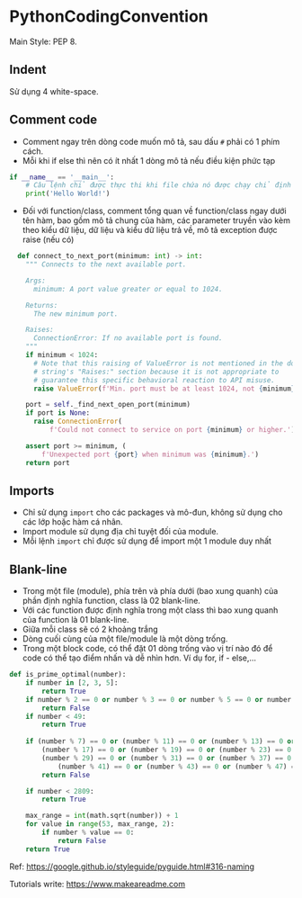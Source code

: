 # PythonCodingConvention
Main Style: PEP 8.

## Indent
Sử dụng 4 white-space.

## Comment code
- Comment ngay trên dòng code muốn mô tả, sau dấu `#` phải có 1 phím cách. 
- Mỗi khi if else thì nên có ít nhất 1 dòng mô tả nếu điều kiện phức tạp
``` python
if __name__ == '__main__':
    # Câu lệnh chỉ được thực thi khi file chứa nó được chạy chỉ định
    print('Hello World!')
```
- Đối với function/class, comment tổng quan về function/class ngay dưới tên hàm, bao gồm mô tả chung của hàm, các parameter truyền vào kèm theo kiểu dữ liệu, dữ liệu và kiểu dữ liệu trả về, mô tả exception được raise (nếu có)

``` python
  def connect_to_next_port(minimum: int) -> int:
    """ Connects to the next available port.

    Args:
      minimum: A port value greater or equal to 1024.

    Returns:
      The new minimum port.

    Raises:
      ConnectionError: If no available port is found.
    """
    if minimum < 1024:
      # Note that this raising of ValueError is not mentioned in the doc
      # string's "Raises:" section because it is not appropriate to
      # guarantee this specific behavioral reaction to API misuse.
      raise ValueError(f'Min. port must be at least 1024, not {minimum}.')

    port = self._find_next_open_port(minimum)
    if port is None:
      raise ConnectionError(
          f'Could not connect to service on port {minimum} or higher.')

    assert port >= minimum, (
        f'Unexpected port {port} when minimum was {minimum}.')
    return port

```

## Imports
- Chỉ sử dụng ```import``` cho các packages và mô-đun, không sử dụng cho các lớp hoặc hàm cá nhân.
- Import module sử dụng địa chỉ tuyệt đối của module.
- Mỗi lệnh ```import``` chỉ được sử dụng để import một 1 module duy nhất 

## Blank-line
- Trong một file (module), phía trên và phía dưới (bao xung quanh) của phần định nghĩa function, class là 02 blank-line.
- Với các function được định nghĩa trong một class thì bao xung quanh của function là 01 blank-line.
- Giữa mỗi class sẽ có 2 khoảng trắng
- Dòng cuối cùng của một file/module là một dòng trống.
- Trong một block code, có thể đặt 01 dòng trống vào vị trí nào đó để code có thể tạo điểm nhấn và dễ nhìn hơn. Ví dụ for, if - else,...

``` python
def is_prime_optimal(number):
    if number in [2, 3, 5]:
        return True
    if number % 2 == 0 or number % 3 == 0 or number % 5 == 0 or number < 2:
        return False
    if number < 49:
        return True
        
    if (number % 7) == 0 or (number % 11) == 0 or (number % 13) == 0 or \
        (number % 17) == 0 or (number % 19) == 0 or (number % 23) == 0 or \
        (number % 29) == 0 or (number % 31) == 0 or (number % 37) == 0 or \
            (number % 41) == 0 or (number % 43) == 0 or (number % 47) == 0:
        return False

    if number < 2809:
        return True

    max_range = int(math.sqrt(number)) + 1
    for value in range(53, max_range, 2):
        if number % value == 0:
            return False
    return True
```

Ref: https://google.github.io/styleguide/pyguide.html#316-naming

Tutorials write: https://www.makeareadme.com
